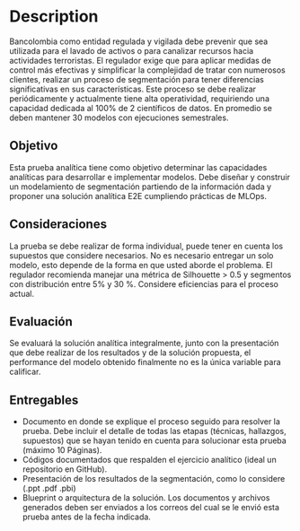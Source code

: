 # Description
Bancolombia como entidad regulada y vigilada debe prevenir que sea utilizada para el lavado de activos o para canalizar 
recursos hacia actividades terroristas. El regulador exige que para aplicar medidas de control más efectivas y 
simplificar la complejidad de tratar con numerosos clientes, realizar un proceso de segmentación para tener diferencias 
significativas en sus características. Este proceso se debe realizar periódicamente y actualmente tiene alta 
operatividad, requiriendo una capacidad dedicada al 100% de 2 científicos de datos. En promedio se deben mantener 
30 modelos con ejecuciones semestrales.

## Objetivo

Esta prueba analítica tiene como objetivo determinar las capacidades analíticas para desarrollar e implementar modelos. 
Debe diseñar y construir un modelamiento de segmentación partiendo de la información dada y proponer una solución 
analítica E2E cumpliendo prácticas de MLOps.

## Consideraciones

La prueba se debe realizar de forma individual, puede tener en cuenta los supuestos que considere necesarios. No es 
necesario entregar un solo modelo, esto depende de la forma en que usted aborde el problema. El regulador recomienda 
manejar una métrica de Silhouette > 0.5 y segmentos con distribución entre 5% y 30 %. Considere eficiencias para el 
proceso actual.

## Evaluación

Se evaluará la solución analítica integralmente, junto con la presentación que debe realizar de los resultados y de la 
solución propuesta, el performance del modelo obtenido finalmente no es la única variable para calificar.

## Entregables

* Documento en donde se explique el proceso seguido para resolver la prueba. Debe incluir el detalle de todas las etapas
(técnicas, hallazgos, supuestos) que se hayan tenido en cuenta para solucionar esta prueba (máximo 10 Páginas).
* Códigos documentados que respalden el ejercicio analítico (ideal un repositorio en GitHub).
* Presentación de los resultados de la segmentación, como lo considere (.ppt .pdf .pbi)
* Blueprint o arquitectura de la solución.
Los documentos y archivos generados deben ser enviados a los correos del cual se le envió esta prueba antes de la fecha indicada.




